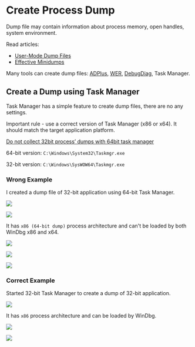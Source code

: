 # Create Process Dump

Dump file may contain information about process memory, open handles, system environment.

Read articles:
- [User-Mode Dump Files](https://docs.microsoft.com/en-us/windows-hardware/drivers/debugger/user-mode-dump-files)
- [Effective Minidumps](http://www.debuginfo.com/articles/effminidumps.html)

Many tools can create dump files: [ADPlus](https://docs.microsoft.com/en-us/windows-hardware/drivers/debugger/adplus), [WER](https://docs.microsoft.com/en-us/windows/desktop/wer/collecting-user-mode-dumps), [DebugDiag](DebugDiagnosticTool.md), Task Manager.

## Create a Dump using Task Manager

Task Manager has a simple feature to create dump files, there are no any settings.

Important rule - use a correct version of Task Manager (x86 or x64). It should match the target application platform.

[Do not collect 32bit process’ dumps with 64bit task manager](https://blogs.msdn.microsoft.com/amb/2011/05/12/do-not-collect-32bit-process-dumps-with-64bit-task-manager/)

64-bit version: `C:\Windows\System32\Taskmgr.exe`

32-bit version: `C:\Windows\SysWOW64\Taskmgr.exe`

### Wrong Example

I created a dump file of 32-bit application using 64-bit Task Manager.

![](images/TaskManager01.png)

![](images/TaskManager02.png)

It has `x86 (64-bit dump)` process architecture and can't be loaded by both WinDbg x86 and x64.

![](images/VisualStudio01.png)

![](images/WinDbg01.png)

![](images/WinDbg02.png)

### Correct Example

Started 32-bit Task Manager to create a dump of 32-bit application.

![](images/TaskManager03.png)

It has `x86` process architecture and can be loaded by WinDbg.

![](images/VisualStudio02.png)

![](images/WinDbg03.png)
